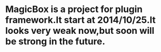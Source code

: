 MagicBox is a project for plugin framework.It start at 2014/10/25.It looks very weak now,but soon will be strong in the future.
========
